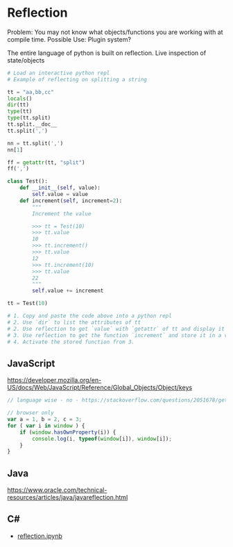 Reflection
==========

Problem: You may not know what objects/functions you are working with at compile time.
Possible Use: Plugin system?


The entire language of python is built on reflection.
Live inspection of state/objects



```python
# Load an interactive python repl
# Example of reflecting on splitting a string

tt = "aa,bb,cc"
locals()
dir(tt)
type(tt)
type(tt.split)
tt.split.__doc__
tt.split(',')

nn = tt.split(',')
nn[1]

ff = getattr(tt, "split")
ff(',')
```


```python
class Test():
    def __init__(self, value):
        self.value = value
    def increment(self, increment=2):
        """
        Increment the value

        >>> tt = Test(10)
        >>> tt.value
        10
        >>> tt.increment()
        >>> tt.value
        12
        >>> tt.increment(10)
        >>> tt.value
        22
        """
        self.value += increment

tt = Test(10)

# 1. Copy and paste the code above into a python repl
# 2. Use `dir` to list the attributes of tt
# 2. Use reflection to get `value` with `getattr` of tt and display it
# 3. Use reflection to get the function `increment` and store it in a variable
# 4. Activate the stored function from 3.

```


JavaScript
----------

https://developer.mozilla.org/en-US/docs/Web/JavaScript/Reference/Global_Objects/Object/keys

```javascript
// language wise - no - https://stackoverflow.com/questions/2051678/getting-all-variables-in-scope

// browser only
var a = 1, b = 2, c = 3;
for ( var i in window ) {
    if (window.hasOwnProperty(i)) {
        console.log(i, typeof(window[i]), window[i]);
    }
}
```


Java
----

https://www.oracle.com/technical-resources/articles/java/javareflection.html

C#
---

* [reflection.ipynb](reflection.ipynb)

